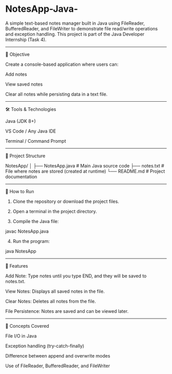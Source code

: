 # NotesApp-Java-
A simple text-based notes manager built in Java using FileReader, BufferedReader, and FileWriter to demonstrate file read/write operations and exception handling.
This project is part of the Java Developer Internship (Task 4).


---

🎯 Objective

Create a console-based application where users can:

Add notes

View saved notes

Clear all notes
while persisting data in a text file.



---

🛠 Tools & Technologies

Java (JDK 8+)

VS Code / Any Java IDE

Terminal / Command Prompt



---

📂 Project Structure

NotesApp/
│
├── NotesApp.java      # Main Java source code
├── notes.txt          # File where notes are stored (created at runtime)
└── README.md          # Project documentation


---

🚀 How to Run

1. Clone the repository or download the project files.


2. Open a terminal in the project directory.


3. Compile the Java file:

javac NotesApp.java


4. Run the program:

java NotesApp




---

📌 Features

Add Note: Type notes until you type END, and they will be saved to notes.txt.

View Notes: Displays all saved notes in the file.

Clear Notes: Deletes all notes from the file.

File Persistence: Notes are saved and can be viewed later.



---

🧠 Concepts Covered

File I/O in Java

Exception handling (try-catch-finally)

Difference between append and overwrite modes

Use of FileReader, BufferedReader, and FileWriter

